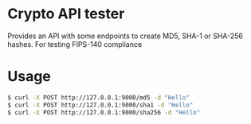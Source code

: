 # Crypto API tester

Provides an API with some endpoints to create MD5, SHA-1 or SHA-256 hashes. For testing FIPS-140 compliance

# Usage
```bash
$ curl -X POST http://127.0.0.1:9000/md5 -d "Hello"
$ curl -X POST http://127.0.0.1:9000/sha1 -d "Hello"
$ curl -X POST http://127.0.0.1:9000/sha256 -d "Hello"
```
